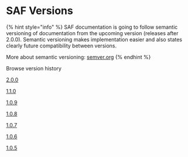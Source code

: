 # SAF Versions

{% hint style="info" %}
SAF documentation is going to follow semantic versioning of documentation from the upcoming version \(releases after 2.0.0\). Semantic versioning makes implementation easier and also states clearly future compatibility between versions.

More about semantic versioning: [semver.org](https://semver.org/)
{% endhint %}

Browse version history

[2.0.0](https://olddev.saf.guide/v2.0.0/)

[1.1.0](https://olddev.saf.guide/v1.1.0)

[1.0.9](https://olddev.saf.guide/v1.0.9)

[1.0.8](https://olddev.saf.guide/v1.0.8)

[1.0.7](https://olddev.saf.guide/v1.0.7)

[1.0.6](https://olddev.saf.guide/v1.0.6)

[1.0.5](https://olddev.saf.guide/v1.0.5)

